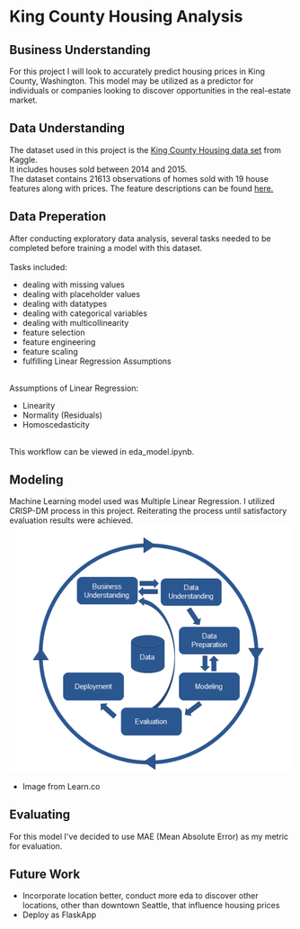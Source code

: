 # King County Housing Analysis

## Business Understanding
For this project I will look to accurately predict housing prices in King County, Washington. This model may be utilized as a predictor for individuals or companies looking to discover opportunities in the real-estate market.

## Data Understanding
The dataset used in this project is the <a href="https://www.kaggle.com/harlfoxem/housesalesprediction">King County Housing data set</a> from Kaggle. 
<br/>
It includes houses sold between 2014 and 2015. 
<br/>
The dataset contains 21613 observations of homes sold with 19 house features along with prices. The feature descriptions can be found [here.](https://github.com/mandoiwanaga/kingcounty_housing_analysis/blob/master/data/column_names.md) 

## Data Preperation
After conducting exploratory data analysis, several tasks needed to be completed before training a model with this dataset.  
<br/>
Tasks included:

- dealing with missing values
- dealing with placeholder values
- dealing with datatypes
- dealing with categorical variables
- dealing with multicollinearity
- feature selection 
- feature engineering
- feature scaling
- fulfilling Linear Regression Assumptions

<br/>
Assumptions of Linear Regression:

- Linearity 
- Normality (Residuals)
- Homoscedasticity


<br/>
This workflow can be viewed in eda_model.ipynb.


## Modeling
Machine Learning model used was Multiple Linear Regression. I utilized CRISP-DM process in this project. Reiterating the process until satisfactory evaluation results were achieved. 
<br/>
![CRISP-DM](https://github.com/mandoiwanaga/kingcounty_housing_analysis/blob/master/images/crispdm.png)  
- Image from Learn.co

## Evaluating
For this model I've decided to use MAE (Mean Absolute Error) as my metric for evaluation.  

## Future Work
- Incorporate location better, conduct more eda to discover other locations, other than downtown Seattle, that influence housing prices
- Deploy as FlaskApp